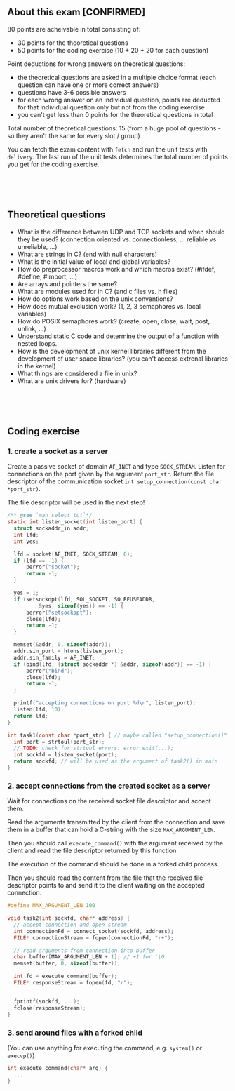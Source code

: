 ## About this exam [CONFIRMED]

80 points are acheivable in total consisting of:

- 30 points for the theoretical questions
- 50 points for the coding exercise (10 + 20 + 20 for each question)

Point deductions for wrong answers on theoretical questions:

- the theoretical questions are asked in a multiple choice format (each question can have one or more correct answers)
- questions have 3-6 possible answers
- for each wrong answer on an individual question, points are deducted for that individual question only but not from the coding exercise
- you can't get less than 0 points for the theoretical questions in total

Total number of theoretical questions: 15 (from a huge pool of questions - so they aren't the same for every slot / group)

You can fetch the exam content with `fetch` and run the unit tests with `delivery`.
The last run of the unit tests determines the total number of points you get for the coding exercise.

<br><br><br>

## Theoretical questions

- What is the difference between UDP and TCP sockets and when should they be used? (connection oriented vs. connectionless, ... reliable vs. unreliable, ...)
- What are strings in C? (end with null characters)
- What is the initial value of local and global variables?
- How do preprocessor macros work and which macros exist? (#ifdef, #define, #import, ...)
- Are arrays and pointers the same?
- What are modules used for in C? (and c files vs. h files)
- How do options work based on the unix conventions?
- How does mutual exclusion work? (1, 2, 3 semaphores vs. local variables)
- How do POSIX semaphores work? (create, open, close, wait, post, unlink, ...)
- Understand static C code and determine the output of a function with nested loops.
- How is the development of unix kernel libraries different from the development of user space libraries? (you can't access extrenal libraries in the kernel)
- What things are considered a file in unix?
- What are unix drivers for? (hardware)

<br><br><br>

## Coding exercise

### 1. create a socket as a server

Create a passive socket of domain `AF_INET` and type `SOCK_STREAM`.
Listen for connections on the port given by the argument `port_str`.
Return the file descriptor of the communication socket `int setup_connection(const char *port_str)`.

The file descriptor will be used in the next step!

```c
/** @see `man select_tut`*/
static int listen_socket(int listen_port) {
  struct sockaddr_in addr;
  int lfd;
  int yes;

  lfd = socket(AF_INET, SOCK_STREAM, 0);
  if (lfd == -1) {
      perror("socket");
      return -1;
  }

  yes = 1;
  if (setsockopt(lfd, SOL_SOCKET, SO_REUSEADDR,
          &yes, sizeof(yes)) == -1) {
      perror("setsockopt");
      close(lfd);
      return -1;
  }

  memset(&addr, 0, sizeof(addr));
  addr.sin_port = htons(listen_port);
  addr.sin_family = AF_INET;
  if (bind(lfd, (struct sockaddr *) &addr, sizeof(addr)) == -1) {
      perror("bind");
      close(lfd);
      return -1;
  }

  printf("accepting connections on port %d\n", listen_port);
  listen(lfd, 10);
  return lfd;
}

int task1(const char *port_str) { // maybe called "setup_connection()" ?
  int port = strtoul(port_str);
  // TODO: check for strtoul errors: error_exit(...);
  int sockfd = listen_socket(port);
  return sockfd; // will be used as the argument of task2() in main
}
```


### 2. accept connections from the created socket as a server

Wait for connections on the received socket file descriptor and accept them.

Read the arguments transmitted by the client from the connection and save them in a buffer that can hold a C-string with the size `MAX_ARGUMENT_LEN`.

Then you should call `execute_command()` with the argument received by the client and read the file descriptor returned by this function.

The execution of the command should be done in a forked child process.

Then you should read the content from the file that the received file descriptor points to and send it to the client waiting on the accepted connection.

```c
#define MAX_ARGUMENT_LEN 100

void task2(int sockfd, char* address) {
  // accept connection and open stream
  int connectionFd = connect_socket(sockfd, address);
  FILE* connectionStream = fopen(connectionFd, "r+");  

  // read arguments from connection into buffer
  char buffer[MAX_ARGUMENT_LEN + 1]; // +1 for '\0'
  memset(buffer, 0, sizeof(buffer));

  int fd = execute_command(buffer);
  FILE* responseStream = fopen(fd, "r");


  fprintf(sockfd, ...);
  fclose(responseStream);
}
```

### 3. send around files with a forked child

(You can use anything for executing the command, e.g. `system()` or `execvp()`)

```c
int execute_command(char* arg) {
  ...
}
```
